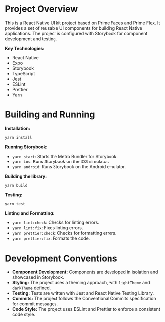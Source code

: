 # Project Overview

This is a React Native UI kit project based on Prime Faces and Prime Flex. It provides a set of reusable UI components for building React Native applications. The project is configured with Storybook for component development and testing.

**Key Technologies:**

*   React Native
*   Expo
*   Storybook
*   TypeScript
*   Jest
*   ESLint
*   Prettier
*   Yarn

# Building and Running

**Installation:**

```shell
yarn install
```

**Running Storybook:**

*   `yarn start`: Starts the Metro Bundler for Storybook.
*   `yarn ios`: Runs Storybook on the iOS simulator.
*   `yarn android`: Runs Storybook on the Android emulator.

**Building the library:**

```shell
yarn build
```

**Testing:**

```shell
yarn test
```

**Linting and Formatting:**

*   `yarn lint:check`: Checks for linting errors.
*   `yarn lint:fix`: Fixes linting errors.
*   `yarn prettier:check`: Checks for formatting errors.
*   `yarn prettier:fix`: Formats the code.

# Development Conventions

*   **Component Development:** Components are developed in isolation and showcased in Storybook.
*   **Styling:** The project uses a theming approach, with `lightTheme` and `darkTheme` defined.
*   **Testing:** Tests are written with Jest and React Native Testing Library.
*   **Commits:** The project follows the Conventional Commits specification for commit messages.
*   **Code Style:** The project uses ESLint and Prettier to enforce a consistent code style.
